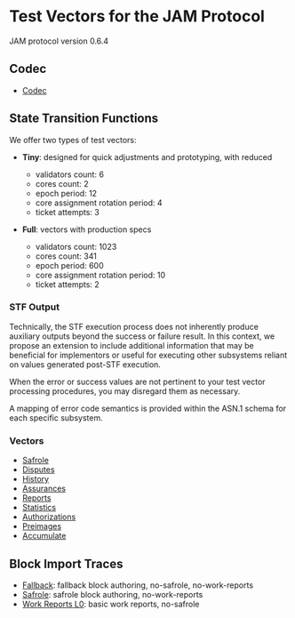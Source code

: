 # Test Vectors for the JAM Protocol

JAM protocol version 0.6.4

## Codec
 
- [Codec](./codec/README.md)

## State Transition Functions

We offer two types of test vectors:

- **Tiny**: designed for quick adjustments and prototyping, with reduced
  - validators count: 6
  - cores count: 2
  - epoch period: 12
  - core assignment rotation period: 4
  - ticket attempts: 3

- **Full**: vectors with production specs
  - validators count: 1023
  - cores count: 341
  - epoch period: 600
  - core assignment rotation period: 10
  - ticket attempts: 2

### STF Output

Technically, the STF execution process does not inherently produce auxiliary
outputs beyond the success or failure result. In this context, we propose
an extension to include additional information that may be beneficial for
implementors or useful for executing other subsystems reliant on values
generated post-STF execution.

When the error or success values are not pertinent to your test vector
processing procedures, you may disregard them as necessary.

A mapping of error code semantics is provided within the ASN.1 schema for each
specific subsystem.

### Vectors

- [Safrole](./safrole/README.md)
- [Disputes](./disputes/README.md)
- [History](./history/README.md)
- [Assurances](./assurances/README.md)
- [Reports](./reports/README.md)
- [Statistics](./statistics/README.md)
- [Authorizations](./authorizations/README.md)
- [Preimages](./preimages/README.md)
- [Accumulate](./accumulate/README.md)

## Block Import Traces

- [Fallback](./traces/fallback): fallback block authoring, no-safrole, no-work-reports
- [Safrole](./traces/safrole): safrole block authoring, no-work-reports
- [Work Reports L0](./traces/reports-l0): basic work reports, no-safrole
